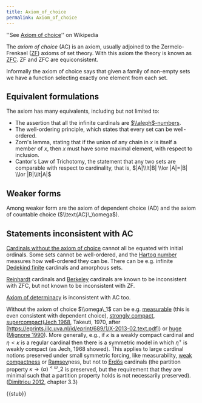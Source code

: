 ```yaml
---
title: Axiom_of_choice
permalink: Axiom_of_choice
---
```


''See [Axiom of choice](https://en.wikipedia.org/wiki/Axiom_of_choice)'' on Wikipedia

The *axiom of choice* (AC) is an axiom, usually adjoined to the Zermelo-Frenkael ([ZF](ZF "ZF")) axioms of set theory. With this axiom the theory is known as [ZFC](ZFC "ZFC"). ZF and ZFC are equiconsistent.

Informally the axiom of choice says that given a family of non-empty sets we have a function selecting exactly one element from each set.

## Equivalent formulations
The axiom has many equivalents, including but not limited to:
-    The assertion that all the infinite cardinals are [$\\aleph$-numbers](Aleph "Aleph").
-    The well-ordering principle, which states that every set can be well-ordered.
-    Zorn's lemma, stating that if the union of any chain in $x$ is itself a member of $x$, then $x$ must have some maximal element, with respect to inclusion.
-    Cantor's Law of Trichotomy, the statement that any two sets are comparable with respect to cardinality, that is, $|A|\\lt|B| \\lor |A|=|B| \\lor |B|\\lt|A|$

## Weaker forms
Among weaker form are the axiom of dependent choice (AD) and the axiom of countable choice ($\\text{AC}\_\\omega$).

## Statements inconsistent with AC
[Cardinals without the axiom of choice](Cardinal_general "Cardinal general") cannot all be equated with initial ordinals. Some sets cannot be well-ordered, and the [Hartog number](Hartog_number "Hartog number") measures how well-ordered they can be. There can be e.g. infinite [Dedekind finite](Dedekind_finite "Dedekind finite") cardinals and amorphous sets.

[Reinhardt](Reinhardt "Reinhardt") cardinals and [Berkeley](Berkeley "Berkeley") cardinals are known to be inconsistent with ZFC, but not known to be inconsistent with ZF.

[Axiom of determinacy](Axiom_of_determinacy "Axiom of determinacy") is inconsistent with AC too.

Without the axiom of choice $\\omega\_1$ can be e.g. [measurable](Measurable "Measurable") (this is even consistent with dependent choice), [strongly compact](Strongly_compact "Strongly compact"), [supercompact](Supercompact "Supercompact")([Jech 1968](https://link.springer.com/article/10.1007/BF02771215), Takeuti, 1970, after [https://eprints.illc.uva.nl/id/eprint/689/1/X-2013-02.text.pdf]) or [huge](Huge "Huge") ([Mignone 1990](https://projecteuclid.org/journals/rocky-mountain-journal-of-mathematics/volume-20/issue-1/The-relative-consistency-of-a-large-cardinal-property-for-%cf%89/10.1216/rmjm/1181073173.full)). More generally, e.g., if $κ$ is a weakly compact cardinal and $η < κ$ is a regular cardinal then there is a symmetric model in which $η^+$ is weakly compact (as Jech, 1968 showed). This applies to large cardinal notions preserved under small symmetric forcing, like measurability, [weak compactness](Weakly_compact "Weakly compact") or [Ramsey](Ramsey "Ramsey")ness, but not to [Erdős](Erdős "Erdős") cardinals (the partition property $κ → (α)^{<ω}\_2$ is preserved, but the requirement that they are minimal such that a partition property holds is not necessarily preserved). ([Dimitriou 2012](https://bonndoc.ulb.uni-bonn.de/xmlui/handle/20.500.11811/5275), chapter 3.3)

{{stub}}

